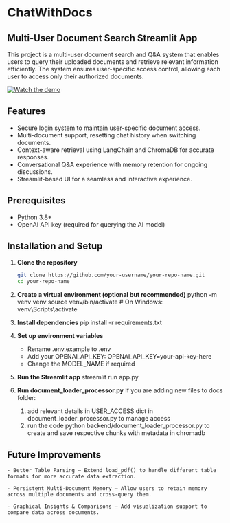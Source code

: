 # ChatWithDocs

## Multi-User Document Search Streamlit App  

This project is a multi-user document search and Q&A system that enables users to query their uploaded documents and retrieve relevant information efficiently. The system ensures user-specific access control, allowing each user to access only their authorized documents.

[![Watch the demo](https://img.shields.io/badge/Watch-Demo-blue?style=for-the-badge)](https://drive.google.com/file/d/1t2P6kQZ0iMOr-FLByt7QJpoiS6oY36xV/view?usp=sharing)

## Features
- Secure login system to maintain user-specific document access.
- Multi-document support, resetting chat history when switching documents.
- Context-aware retrieval using LangChain and ChromaDB for accurate responses.
- Conversational Q&A experience with memory retention for ongoing discussions.
- Streamlit-based UI for a seamless and interactive experience.

## Prerequisites
- Python 3.8+
- OpenAI API key (required for querying the AI model)

## Installation and Setup
1. **Clone the repository**
   ```bash
   git clone https://github.com/your-username/your-repo-name.git
   cd your-repo-name

2. **Create a virtual environment (optional but recommended)**
    python -m venv venv
    source venv/bin/activate  # On Windows: venv\Scripts\activate

3. **Install dependencies**
    pip install -r requirements.txt


4. **Set up environment variables**
    - Rename .env.example to .env
    - Add your OPENAI_API_KEY:
        OPENAI_API_KEY=your-api-key-here
    - Change the MODEL_NAME if required

5. **Run the Streamlit app**
    streamlit run app.py

6. **Run document_loader_processor.py**
     If you are adding new files to docs folder:
      1) add relevant details in USER_ACCESS dict in document_loader_processor.py to manage access
      2) run the code python backend/document_loader_processor.py  to create and save respective chunks with metadata in chromadb

## Future Improvements
    - Better Table Parsing – Extend load_pdf() to handle different table formats for more accurate data extraction.

    - Persistent Multi-Document Memory – Allow users to retain memory across multiple documents and cross-query them.

    - Graphical Insights & Comparisons – Add visualization support to compare data across documents.

